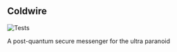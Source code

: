 ## Coldwire
![Tests](https://github.com/Freedom-Club-FC/Coldwire/actions/workflows/tests.yml/badge.svg)

A post-quantum secure messenger for the ultra paranoid

